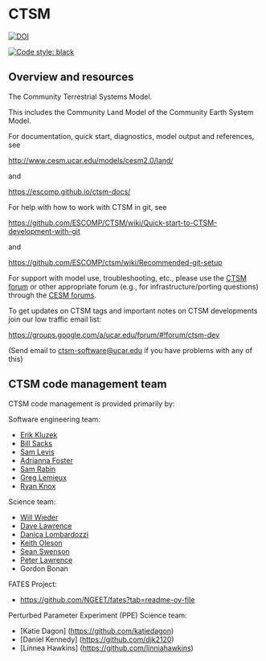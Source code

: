 # CTSM

[![DOI](https://zenodo.org/badge/DOI/10.5281/zenodo.3739617.svg)](https://doi.org/10.5281/zenodo.3739617)

[![Code style: black](https://img.shields.io/badge/code%20style-black-000000.svg)](https://github.com/psf/black)
## Overview and resources

The Community Terrestrial Systems Model.

This includes the Community Land Model of the Community Earth System Model.

For documentation, quick start, diagnostics, model output and
references, see

http://www.cesm.ucar.edu/models/cesm2.0/land/

and

https://escomp.github.io/ctsm-docs/

For help with how to work with CTSM in git, see

https://github.com/ESCOMP/CTSM/wiki/Quick-start-to-CTSM-development-with-git

and

https://github.com/ESCOMP/ctsm/wiki/Recommended-git-setup

For support with model use, troubleshooting, etc., please use the [CTSM
forum](https://bb.cgd.ucar.edu/cesm/forums/ctsm-clm-mosart-rtm.134/) or other appropriate forum (e.g., for
infrastructure/porting questions) through the [CESM forums](https://bb.cgd.ucar.edu/cesm/).

To get updates on CTSM tags and important notes on CTSM developments
join our low traffic email list:

https://groups.google.com/a/ucar.edu/forum/#!forum/ctsm-dev

(Send email to ctsm-software@ucar.edu if you have problems with any of this)

## CTSM code management team

CTSM code management is provided primarily by:

Software engineering team:
- [Erik Kluzek](https://github.com/ekluzek)
- [Bill Sacks](https://github.com/billsacks)
- [Sam Levis](https://github.com/slevis-lmwg)
- [Adrianna Foster](https://github.com/adrifoster)
- [Sam Rabin](https://github.com/samsrabin)
- [Greg Lemieux](https://github.com/glemieux)
- [Ryan Knox](https://github.com/rgknox)

Science team:
- [Will Wieder](https://github.com/wwieder)
- [Dave Lawrence](https://github.com/dlawrenncar)
- [Danica Lombardozzi](https://github.com/danicalombardozzi)
- [Keith Oleson](https://github.com/olyson)
- [Sean Swenson](https://github.com/swensosc)
- [Peter Lawrence](https://github.com/lawrencepj1)
- Gordon Bonan

FATES Project:
- https://github.com/NGEET/fates?tab=readme-ov-file

Perturbed Parameter Experiment (PPE) Science team:
- [Katie Dagon] (https://github.com/katiedagon)
- [Daniel Kennedy] (https://github.com/djk2120)
- [Linnea Hawkins] (https://github.com/linniahawkins)